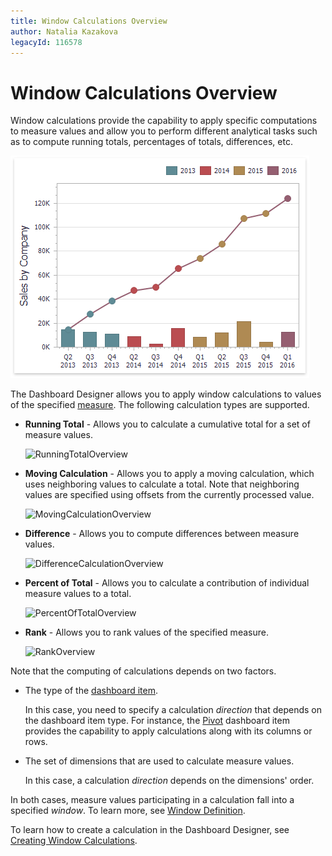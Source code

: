 ```yaml
---
title: Window Calculations Overview
author: Natalia Kazakova
legacyId: 116578
---
```

# Window Calculations Overview
Window calculations provide the capability to apply specific computations to measure values and allow you to perform different analytical tasks such as to compute running totals, percentages of totals, differences, etc.

![CalculationsOverview_Demo](../../../../images/img123477.png)

The Dashboard Designer allows you to apply window calculations to values of the specified [measure](../../binding-dashboard-items-to-data/binding-dashboard-items-to-data.md). The following calculation types are supported.
* **Running Total** - Allows you to calculate a cumulative total for a set of measure values.
	
	![RunningTotalOverview](../../../../images/img123490.png)
* **Moving Calculation** - Allows you to apply a moving calculation, which uses neighboring values to calculate a total. Note that neighboring values are specified using offsets from the currently processed value.
	
	![MovingCalculationOverview](../../../../images/img123491.png)
* **Difference** - Allows you to compute differences between measure values.
	
	![DifferenceCalculationOverview](../../../../images/img123492.png)
* **Percent of Total** - Allows you to calculate a contribution of individual measure values to a total.
	
	![PercentOfTotalOverview](../../../../images/img123493.png)
* **Rank** - Allows you to rank values of the specified measure.
	
	![RankOverview](../../../../images/img123494.png)

Note that the computing of calculations depends on two factors.
* The type of the [dashboard item](../../adding-dashboard-items.md).
	
	 In this case, you need to specify a calculation _direction_ that depends on the dashboard item type. For instance, the [Pivot](../../dashboard-item-settings/pivot.md) dashboard item provides the capability to apply calculations along with its columns or rows.
* The set of dimensions that are used to calculate measure values.
	
	In this case, a calculation _direction_ depends on the dimensions' order.

In both cases, measure values participating in a calculation fall into a specified _window_. To learn more, see [Window Definition](window-definition.md).

To learn how to create a calculation in the Dashboard Designer, see [Creating Window Calculations](creating-window-calculations.md).